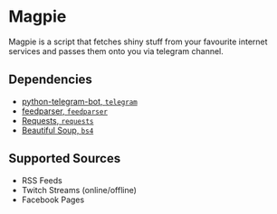 # Magpie
Magpie is a script that fetches shiny stuff from your favourite internet services and passes them onto you via telegram channel.

## Dependencies
- [python-telegram-bot, `telegram`](https://github.com/python-telegram-bot/python-telegram-bot)
- [feedparser, `feedparser`](https://github.com/kurtmckee/feedparser)
- [Requests, `requests`](https://github.com/kennethreitz/requests)
- [Beautiful Soup, `bs4`](https://www.crummy.com/software/BeautifulSoup/)

## Supported Sources
- RSS Feeds
- Twitch Streams (online/offline)
- Facebook Pages
